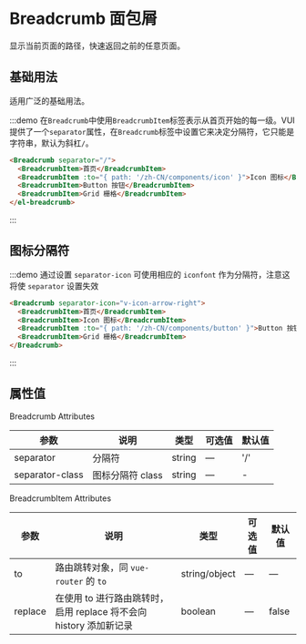 # Breadcrumb 面包屑

显示当前页面的路径，快速返回之前的任意页面。

## 基础用法

适用广泛的基础用法。

:::demo 在`Breadcrumb`中使用`BreadcrumbItem`标签表示从首页开始的每一级。VUI 提供了一个`separator`属性，在`Breadcrumb`标签中设置它来决定分隔符，它只能是字符串，默认为斜杠`/`。

```html
<Breadcrumb separator="/">
  <BreadcrumbItem>首页</BreadcrumbItem>
  <BreadcrumbItem :to="{ path: '/zh-CN/components/icon' }">Icon 图标</BreadcrumbItem>
  <BreadcrumbItem>Button 按钮</BreadcrumbItem>
  <BreadcrumbItem>Grid 栅格</BreadcrumbItem>
</el-breadcrumb>
```
:::

## 图标分隔符

:::demo 通过设置 `separator-icon` 可使用相应的 `iconfont` 作为分隔符，注意这将使 `separator` 设置失效

```html
<Breadcrumb separator-icon="v-icon-arrow-right">
  <BreadcrumbItem>首页</BreadcrumbItem>
  <BreadcrumbItem>Icon 图标</BreadcrumbItem>
  <BreadcrumbItem :to="{ path: '/zh-CN/components/button' }">Button 按钮</BreadcrumbItem>
  <BreadcrumbItem>Grid 栅格</BreadcrumbItem>
</Breadcrumb>
```
:::

## 属性值

Breadcrumb Attributes

| 参数             | 说明              | 类型           | 可选值    | 默认值    |
|----------       |--------------     |----------     |--------  |--------   |
| separator       | 分隔符             | string        | —        | '/'   |
| separator-class | 图标分隔符 class    | string        | —        | -        |

BreadcrumbItem Attributes

| 参数       | 说明          | 类型      | 可选值                           | 默认值  |
|---------- |-------------- |---------- |--------------------------------  |-------- |
| to        | 路由跳转对象，同 `vue-router` 的 `to` | string/object | — | — |
| replace   | 在使用 to 进行路由跳转时，启用 replace 将不会向 history 添加新记录 | boolean | — | false |

<script>
  import Breadcrumb from '@/components/breadcrumb';
  import BreadcrumbItem from '@/components/breadcrumb-item';

  export default {
    components: {
      Breadcrumb,
      BreadcrumbItem,
    },
  };
</script>